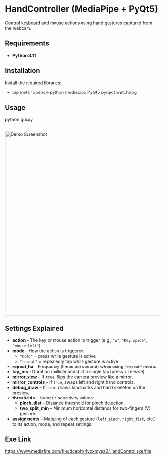 # HandController (MediaPipe + PyQt5)

Control keyboard and mouse actions using hand gestures captured from the webcam.

## Requirements
- **Python 3.11** 


## Installation
Install the required libraries:

 - pip install opencv-python mediapipe PyQt5 pynput watchdog

## Usage 
python gui.py
##
<img src="https://i.imgur.com/gTGOhzP.png" width="600" alt="Demo Screenshot">

## Settings Explained
- **action** – The key or mouse action to trigger (e.g., `"w"`, `"Key.space"`, `"mouse_left"`).  
- **mode** – How the action is triggered:  
  - `"hold"` = press while gesture is active  
  - `"repeat"` = repeatedly tap while gesture is active  
- **repeat_hz** – Frequency (times per second) when using `"repeat"` mode.  
- **tap_ms** – Duration (milliseconds) of a single tap (press + release).  
- **mirror_view** – If `true`, flips the camera preview like a mirror.  
- **mirror_controls** – If `true`, swaps left and right hand controls.  
- **debug_draw** – If `true`, draws landmarks and hand skeleton on the preview.  
- **thresholds** – Numeric sensitivity values:  
  - **pinch_dist** – Distance threshold for pinch detection.  
  - **two_split_min** – Minimum horizontal distance for two-fingers (V) gesture.  
- **assignments** – Mapping of each gesture (`left_pinch`, `right_fist`, etc.) to its action, mode, and repeat settings.


## Exe Link
https://www.mediafire.com/file/dcephx4yoxmysa2/HandControl.exe/file
